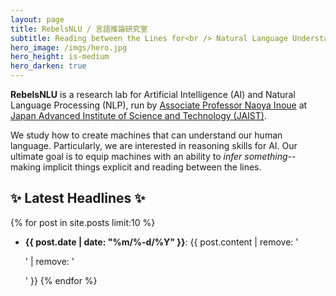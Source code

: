 ```yaml
---
layout: page
title: RebelsNLU / 言語推論研究室
subtitle: Reading between the Lines for<br /> Natural Language Understanding
hero_image: /imgs/hero.jpg
hero_height: is-medium
hero_darken: true
---
```


<!-- <p align="center">
  <img src="/imgs/rebels_logo_sq.png" style="width:200px"/>
</p> -->

<!-- <span style="font-size:1.0em;color:red">Dear potential students:</span> see [here](https://rebelsnlu-jaist.github.io/joinus.html) for more details. -->


**RebelsNLU** is a research lab for Artificial Intelligence (AI) and Natural Language Processing (NLP), run by [Associate Professor Naoya Inoue](https://naoya-i.github.io) at [Japan Advanced Institute of Science and Technology (JAIST)](https://www.jaist.ac.jp/english/).

We study how to create machines that can understand our human language.
Particularly, we are interested in reasoning skills for AI.
Our ultimate goal is to equip machines with an ability to *infer something*--making implicit things explicit and reading between the lines.

## ✨ Latest Headlines ✨

{% for post in site.posts limit:10 %}
- **{{ post.date | date: "%m/%-d/%Y" }}**: {{ post.content | remove: '<p>' | remove: '</p>' }}
{% endfor %}

 <!-- <a href="{{ post.url | prepend: site.baseurl }}">Read more...</a> -->

